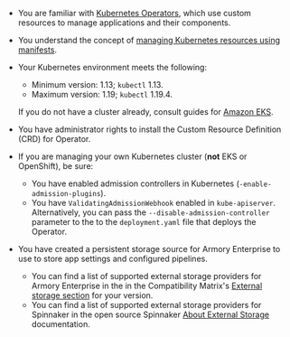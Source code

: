 * You are familiar with [Kubernetes Operators](https://kubernetes.io/docs/concepts/extend-kubernetes/operator/), which use custom resources to manage applications and their components.
* You understand the concept of [managing Kubernetes resources using manifests](https://kubernetes.io/docs/concepts/cluster-administration/manage-deployment/).
* Your Kubernetes environment meets the following:
  * Minimum version: 1.13; `kubectl` 1.13.
  * Maximum version: 1.19; `kubectl` 1.19.4.

  If you do not have a cluster already, consult guides for [Amazon EKS](https://docs.aws.amazon.com/eks/latest/userguide/getting-started-console.html).
* You have administrator rights to install the Custom Resource Definition (CRD) for Operator.
* If you are managing your own Kubernetes cluster (**not** EKS or OpenShift), be sure:
   * You have enabled admission controllers in Kubernetes (`-enable-admission-plugins`).
   * You have `ValidatingAdmissionWebhook` enabled in `kube-apiserver`. Alternatively, you can pass the `--disable-admission-controller` parameter to the to the `deployment.yaml` file that deploys the Operator.
* You have created a persistent storage source for Armory Enterprise to use to store app settings and configured pipelines.
   * You can find a list of supported external storage providers for Armory Enterprise in the in the Compatibility Matrix's [External storage section](/docs/feature-status/armory-enterprise-matrix/) for your version.
   * You can find a list of supported external storage providers for Spinnaker in the open source Spinnaker [About External Storage](https://spinnaker.io/setup/install/storage/#about-external-storage) documentation.